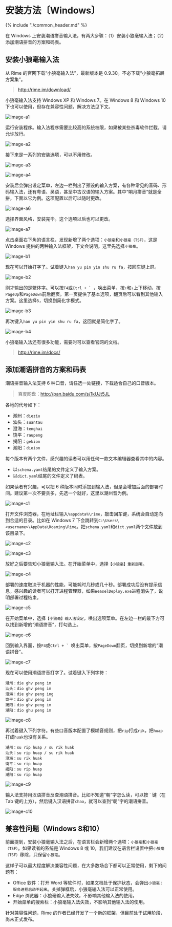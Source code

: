 # 安装方法〔Windows〕

{% include "./common_header.md" %}

在 Windows 上安装潮语拼音输入法，有两大步骤：（1）安装小狼毫输入法；（2）添加潮语拼音的方案和码表。

## 安装小狼毫输入法

从 Rime 的官网下载“小狼毫输入法”，最新版本是 0.9.30。不必下载“小狼毫拓展方案集”。

> http://rime.im/download/

小狼毫输入法支持 Windows XP 和 Windows 7。在 Windows 8 和 Windows 10 下也可以使用，但存在兼容性问题，解决方法见下文。

![image-a1]

运行安装程序。输入法程序需要比较高的系统权限，如果被某些杀毒软件拦截，请允许放行。

![image-a2]

接下来是一系列的安装选项，可以不用修改。

![image-a3]

![image-a4]

安装后会弹出设定菜单，左边一栏列出了预设的输入方案，有各种常见的音码、形码输入法，还有粤语、吴语，甚至中古汉语的输入方案。其中“朙月拼音”就是全拼，下面以它为例。这项配置以后可以随时更改。

![image-a6]

选择界面风格，安装完毕。这个选项以后也可以更改。

![image-a7]

点击桌面右下角的语言栏，发现新增了两个选项：`小狼毫`和`小狼毫（TSF）`，这是 Windows 提供的两种输入法框架，下文会说明。这里先选择`小狼毫`。

![image-b1]

现在可以开始打字了。试着键入`han yu pin yin shu ru fa`，按回车键上屏。

![image-b2]

刚才输出的是繁体字。可以按`F4`或```Ctrl + ` ```，唤出菜单，按`↑`和`↓`上下移动，按`PageUp`和`PageDown`前后翻页。第一页提供了基本选项，翻页后可以看到其他输入方案。这里选择`5`，切换到简化字模式。

![image-b3]

再次键入`han yu pin yin shu ru fa`，这回就是简化字了。

![image-b4]

小狼毫输入法还有很多功能，需要时可以查看官网的文档。

> http://rime.im/docs/

## 添加潮语拼音的方案和码表

潮语拼音输入法支持 6 种口音，请任选一处链接，下载适合自己的口音版本。

> 百度网盘：http://pan.baidu.com/s/1kUJt5JL

各地的代号如下：

- 潮州：`dieziu`
- 汕头：`suantau`
- 澄海：`tenghai`
- 饶平：`raupeng`
- 揭阳：`gekion`
- 潮阳：`dioion`

每个版本有两个文件，感兴趣的读者可以用任何一款文本编辑器查看其中的内容。

- 以`schema.yaml`结尾的文件定义了输入方案。
- 以`dict.yaml`结尾的文件定义了码表。

如果读者有兴趣，可以把 6 种版本同时添加到输入法，但是会增加后面的部署时间。建议第一次不要贪多，先选一个就好，这里以潮州音为例。

![image-c1]

打开文件浏览器，在地址栏输入`%appdata%\rime`，敲击回车键，系统会自动定向到合适的目录。比如在 Windows 7 下会跳转到`C:\Users\<username>\AppData\Roaming\Rime`。把`schema.yaml`和`dict.yaml`两个文件放到该目录下。

![image-c2]

![image-c3]

放好之后要告知小狼毫输入法。在开始菜单中，选择`【小狼毫】重新部署`。

![image-c4]

部署的速度取决于机器的性能，可能耗时几秒或几十秒。部署成功后没有提示信息，感兴趣的读者可以打开进程管理器，如果`WeaselDeploy.exe`进程消失了，说明部署过程结束。

![image-c5]

在开始菜单中，选择`【小狼毫】输入法设定`，唤出选项菜单。在左边一栏的最下方可以找到新增的“潮语拼音”，打勾选上。

![image-c6]

回到输入界面，按`F4`或```Ctrl + ` ```唤出菜单，按`PageDown`翻页，切换到新增的“潮语拼音”。

![image-c7]

现在可以使用潮语拼音打字了。试着键入下列字符：

```
潮州：die ghv peng im
汕头：dio ghv peng im
澄海：die ghv peng ing
饶平：dio ghv peng im
揭阳：dio ghv peng im
潮阳：dio ghu peng im
```

![image-c8]

再试着键入下列字符。有些口音版本配置了模糊音规则，把`rip`打成`rik`，把`huap`打成`huak`也没有关系。

```
潮州：su rip huap / su rik huak
汕头：su rip huap / su rik huak
澄海：su rik huak
饶平：su rip huap
揭阳：su rip huap
潮阳：su rip huap
```

![image-c9]

输入法支持用汉语拼音反查潮语拼音。比如不知道“朝”字怎么读，可以按 \` 键（在 Tab 键的上方），然后键入汉语拼音`chao`，就可以查到“朝”字的潮语拼音。

![image-c10]

## 兼容性问题（Windows 8和10）

前面提到，安装小狼毫输入法之后，在语言栏会新增两个选项：`小狼毫`和`小狼毫（TSF）`。如果读者的系统是 Windows 8 或 10，我们建议在语言栏设置中把`小狼毫（TSF）`移除，只保留`小狼毫`。

这样子可以最大程度解决兼容性问题，在大多数场合下都可以正常使用，剩下的问题有：

- Office 软件：打开 Word 等软件时，如果文档处于保护状态，会弹出`小狼毫：服务进程启动不起来`。关掉弹框后，小狼毫输入法可以正常使用。
- Edge 浏览器：小狼毫输入法失效，不影响其他输入法的使用。
- 开始菜单的搜索栏：小狼毫输入法失效，不影响其他输入法的使用。

针对兼容性问题，Rime 的作者已经开发了一个新的框架，但目前处于试用阶段，尚未正式发布。

[image-a1]: http://ww1.sinaimg.cn/large/006mIeATjw1f2ai9l6mqyj30sg0lcwhd.jpg
[image-a2]: http://ww4.sinaimg.cn/large/006mIeATjw1f2ai9lmksdj30sg0lcn01.jpg
[image-a3]: http://ww4.sinaimg.cn/large/006mIeATjw1f2ai9mcrngj30sg0lcq6t.jpg
[image-a4]: http://ww4.sinaimg.cn/large/006mIeATjw1f2ai9msya4j30sg0lcwi7.jpg
[image-a5]: http://ww4.sinaimg.cn/large/006mIeATjw1f2ai9nloqkj30sg0lcwic.jpg
[image-a6]: http://ww4.sinaimg.cn/large/006mIeATjw1f2ai9o3rzqj30sg0lcn13.jpg
[image-a7]: http://ww1.sinaimg.cn/large/006mIeATjw1f2ai9ondg7j30sg0lcdjy.jpg
[image-a8]: http://ww3.sinaimg.cn/large/006mIeATjw1f2ai9p2lq0j30sg0lcwi2.jpg

[image-b1]: http://ww4.sinaimg.cn/large/006mIeATjw1f2aiempz48j30sg0lctaw.jpg
[image-b2]: http://ww3.sinaimg.cn/large/006mIeATjw1f2aien6s3sj30sg0lc76u.jpg
[image-b3]: http://ww4.sinaimg.cn/large/006mIeATjw1f2aienthpej30sg0lcgo5.jpg
[image-b4]: http://ww3.sinaimg.cn/large/006mIeATjw1f2aieo9qwoj30sg0lc0vc.jpg

[image-c1]: http://ww4.sinaimg.cn/large/006mIeATjw1f2aij8s6btj30sg0lc775.jpg
[image-c2]: http://ww4.sinaimg.cn/large/006mIeATjw1f2aij98ozyj30sg0lc77d.jpg
[image-c3]: http://ww2.sinaimg.cn/large/006mIeATjw1f2aij9qe5yj30sg0lcwjd.jpg
[image-c4]: http://ww4.sinaimg.cn/large/006mIeATjw1f2aija7gdjj30sg0lctca.jpg
[image-c5]: http://ww4.sinaimg.cn/large/006mIeATjw1f2aijasbf5j30sg0lcn17.jpg
[image-c6]: http://ww3.sinaimg.cn/large/006mIeATjw1f2aijbdxgij30sg0lcq5w.jpg
[image-c7]: http://ww3.sinaimg.cn/large/006mIeATjw1f2aijbv2u6j30sg0lc0vj.jpg
[image-c8]: http://ww2.sinaimg.cn/large/006mIeATjw1f2aijdze38j30sg0lcmzw.jpg
[image-c9]: http://ww3.sinaimg.cn/large/006mIeATjw1f2aijem663j30sg0lcdih.jpg
[image-c10]: http://ww1.sinaimg.cn/large/006mIeATjw1f2aijf2ylxj30sg0lc415.jpg
